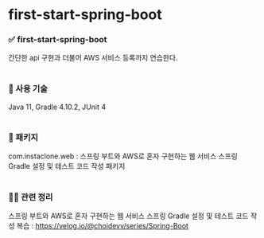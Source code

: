 # first-start-spring-boot

### ✅ first-start-spring-boot
간단한 api 구현과 더불어 AWS 서비스 등록까지 연습한다.
<br></br>

### 🔧 사용 기술
Java 11, Gradle 4.10.2, JUnit 4 <br></br>

### 📁 패키지
com.instaclone.web : 스프링 부트와 AWS로 혼자 구현하는 웹 서비스 스프링 Gradle 설정 및 테스트 코드 작성 패키지 <br></br>

### 👨‍💻 관련 정리
스프링 부트와 AWS로 혼자 구현하는 웹 서비스 스프링 Gradle 설정 및 테스트 코드 작성 복습 : https://velog.io/@choidevv/series/Spring-Boot 
<br></br>
